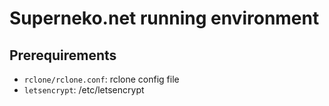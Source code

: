 # Superneko.net running environment

## Prerequirements
- `rclone/rclone.conf`: rclone config file
- `letsencrypt`: /etc/letsencrypt
